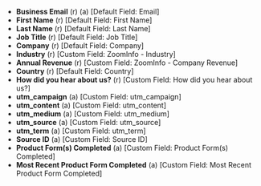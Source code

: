 -   **Business Email** (r) (a) [Default Field: Email]
-   **First Name** (r) [Default Field: First Name]
-   **Last Name** (r) [Default Field: Last Name]
-   **Job Title** (r) [Default Field: Job Title]
-   **Company** (r) [Default Field: Company]
-   **Industry** (r) [Custom Field: ZoomInfo - Industry]
-   **Annual Revenue** (r) [Custom Field: ZoomInfo - Company Revenue]
-   **Country** (r) [Default Field: Country]
-   **How did you hear about us?** (r) [Custom Field: How did you hear about us?]
-   **utm_campaign** (a) [Custom Field: utm_campaign]
-   **utm_content** (a) [Custom Field: utm_content]
-   **utm_medium** (a) [Custom Field: utm_medium]
-   **utm_source** (a) [Custom Field: utm_source]
-   **utm_term** (a) [Custom Field: utm_term]
-   **Source ID** (a) [Custom Field: Source ID]
-   **Product Form(s) Completed** (a) [Custom Field: Product Form(s) Completed]
-   **Most Recent Product Form Completed** (a) [Custom Field: Most Recent Product Form Completed]